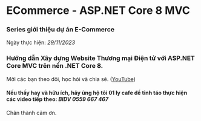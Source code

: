 # ECommerce - ASP.NET Core 8 MVC

### Series giới thiệu dự án E-Commerce
Ngày thực hiện: *29/11/2023*

### Hướng dẫn Xây dựng Website Thương mại Điện tử với ASP.NET Core MVC trên nền .NET Core 8.
Mời các bạn theo dõi, học hỏi và chia sẽ. ([YouTube](https://www.youtube.com/playlist?list=PLE5Bje814fYbtRxvDgmWJ6fUpIZXtbNrb))

#### Nếu thấy hay và hữu ích, hãy ủng hộ tôi 01 ly cafe để tỉnh táo thực hiện các video tiếp theo: *BIDV 0559 667 467*
Chân thành cảm ơn.

